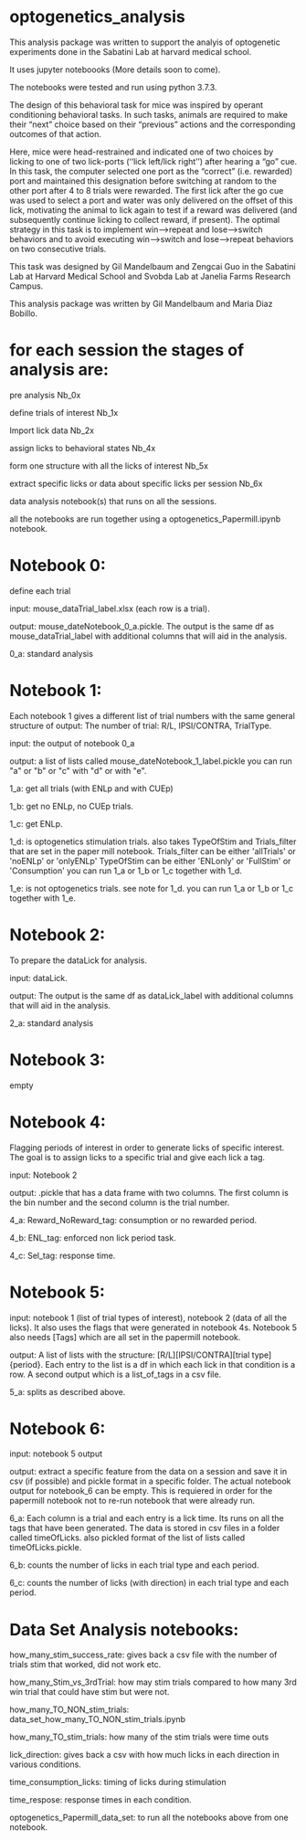 # optogenetics_analysis
This analysis package was written to support the analyis of optogenetic experiments done in the Sabatini Lab at harvard medical school. 

It uses jupyter noteboooks (More details soon to come). 

The notebooks were tested and run using python 3.7.3. 

The design of this behavioral task for mice was inspired by operant conditioning behavioral tasks. 
In such tasks, animals are required to make their “next” choice based on their “previous” actions and the corresponding outcomes of that action.

Here, mice were head-restrained and indicated one of two choices by licking to one of two lick-ports (‘‘lick left/lick right’’) after hearing a “go” cue. In this task, the computer selected one port as the “correct” (i.e. rewarded) port and maintained this designation before switching at random to the other port after 4 to 8 trials were rewarded. The first lick after the go cue was used to select a port and water was only delivered on the offset of this lick, motivating the animal to lick again to test if a reward was delivered (and subsequently continue licking to collect reward, if present). The optimal strategy in this task is to implement win-->repeat and lose-->switch behaviors and to avoid executing win-->switch and lose-->repeat behaviors on two consecutive trials. 

This task was designed by Gil Mandelbaum and Zengcai Guo in the Sabatini Lab at Harvard Medical School and Svobda Lab at Janelia Farms Research Campus.

This analysis package was written by Gil Mandelbaum and Maria Diaz Bobillo.


# for each session the stages of analysis are:

pre analysis Nb_0x

define trials of interest Nb_1x

Import lick data Nb_2x

assign licks to behavioral states Nb_4x

form one structure with all the licks of interest Nb_5x

extract specific licks or data about specific licks per session Nb_6x

data analysis notebook(s) that runs on all the sessions. 

all the notebooks are run together using a optogenetics_Papermill.ipynb notebook. 

# Notebook 0:
define each trial

input: mouse_dataTrial_label.xlsx (each row is a trial). 

output: mouse_dateNotebook_0_a.pickle. The output is the same df as mouse_dataTrial_label with additional columns that will aid in the analysis. 

0_a: standard analysis 



# Notebook 1:
Each notebook 1 gives a different list of trial numbers with the same general structure of output: 
The number of trial: R/L, IPSI/CONTRA, TrialType. 

input: the output of notebook 0_a 

output: a list of lists called mouse_dateNotebook_1_label.pickle 
you can run "a" or "b" or "c" with "d" or with "e".

1_a: get all trials (with ENLp and with CUEp)

1_b: get no ENLp, no CUEp trials. 

1_c: get ENLp. 

1_d: is optogenetics stimulation trials. 
also takes TypeOfStim and Trials_filter that are set in the paper mill notebook. 
Trials_filter can be either 'allTrials' or 'noENLp' or 'onlyENLp'
TypeOfStim can be either 'ENLonly' or 'FullStim' or 'Consumption'
you can run 1_a or 1_b or 1_c together with 1_d.

1_e: is not optogenetics trials. 
see note for 1_d. 
you can run 1_a or 1_b or 1_c together with 1_e.

# Notebook 2:
To prepare the dataLick for analysis. 

input: dataLick. 

output: The output is the same df as dataLick_label with additional columns that will aid in the analysis. 

2_a: standard analysis 


# Notebook 3:
empty



# Notebook 4:
Flagging periods of interest in order to generate licks of specific interest. 
The goal is to assign licks to a specific trial and give each lick a tag. 

input: Notebook 2 

output: .pickle that has a data frame with two columns. The first column is the bin number and the second column is the trial number. 

4_a: Reward_NoReward_tag: consumption or no rewarded period. 

4_b: ENL_tag: enforced non lick period task. 

4_c: Sel_tag: response time.


# Notebook 5:

input: notebook 1 (list of trial types of interest), notebook 2 (data of all the licks). 
It also uses the flags that were generated in notebook 4s. 
Notebook 5 also needs [Tags] which are all set in the papermill notebook. 

output: A list of lists with the structure: [R/L][IPSI/CONTRA][trial type]{period}. Each entry to the list is a df in which each lick in that condition is a row. A second output which is a list_of_tags in a csv file. 
 
5_a: splits as described above. 

# Notebook 6:
input: notebook 5 output 

output: extract a specific feature from the data on a session and save it in csv (if possible) and pickle format in a specific folder. The actual notebook output for notebook_6  can be empty. This is requiered in order for the papermill notebook not to re-run notebook that were already run. 

6_a: Each column is a trial and each entry is a lick time. Its runs on all the tags that have been generated. The data is stored in csv files in a folder called timeOfLicks. also pickled format of the list of lists called timeOfLicks.pickle. 

6_b: counts the number of licks in each trial type and each period. 

6_c: counts the number of licks (with direction) in each trial type and each period. 


# Data Set Analysis notebooks: 

how_many_stim_success_rate: gives back a csv file with the number of trials stim that worked, did not work etc. 

how_many_Stim_vs_3rdTrial: how may stim trials compared to how many 3rd win trial that could have stim but were not. 

how_many_TO_NON_stim_trials: data_set_how_many_TO_NON_stim_trials.ipynb

how_many_TO_stim_trials: how many of the stim trials were time outs

lick_direction: gives back a csv with how much licks in each direction in various conditions. 

time_consumption_licks: timing of licks during stimulation

time_respose: response times in each condition. 

optogenetics_Papermill_data_set: to run all the notebooks above from one notebook. 

